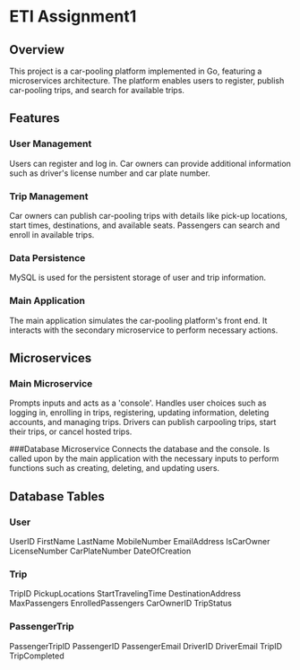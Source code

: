 # ETI Assignment1

## Overview

This project is a car-pooling platform implemented in Go, featuring a microservices architecture. The platform enables users to register, publish car-pooling trips, and search for available trips.

## Features

### User Management
Users can register and log in.
Car owners can provide additional information such as driver's license number and car plate number.

### Trip Management
Car owners can publish car-pooling trips with details like pick-up locations, start times, destinations, and available seats.
Passengers can search and enroll in available trips.

### Data Persistence

MySQL is used for the persistent storage of user and trip information.

### Main Application
The main application simulates the car-pooling platform's front end.
It interacts with the secondary microservice to perform necessary actions.

## Microservices
### Main Microservice
Prompts inputs and acts as a 'console'.
Handles user choices such as logging in, enrolling in trips, registering, updating information, deleting accounts, and managing trips.
Drivers can publish carpooling trips, start their trips, or cancel hosted trips.

###Database Microservice
Connects the database and the console.
Is called upon by the main application with the necessary inputs to perform functions such as creating, deleting, and updating users.

## Database Tables
### User
UserID
FirstName
LastName
MobileNumber
EmailAddress
IsCarOwner
LicenseNumber
CarPlateNumber
DateOfCreation

### Trip
TripID
PickupLocations
StartTravelingTime
DestinationAddress
MaxPassengers
EnrolledPassengers
CarOwnerID
TripStatus

### PassengerTrip
PassengerTripID
PassengerID
PassengerEmail
DriverID
DriverEmail
TripID
TripCompleted
